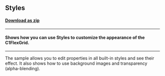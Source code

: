## Styles
#### [Download as zip](https://grapecity.github.io/DownGit/#/home?url=https://github.com/GrapeCity/ComponentOne-WinForms-Samples/tree/master/NetFramework\FlexGrid\VB\Styles)
____
#### Shows how you can use Styles to customize the appearance of the C1FlexGrid.
____
The sample allows you to edit properties in all built-in styles and see their effect. It also shows how to use background images and transparency (alpha-blending). 

